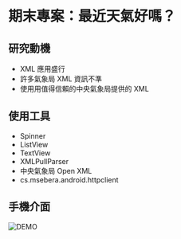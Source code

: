 # 期末專案：最近天氣好嗎？

## 研究動機
 * XML 應用盛行
 * 許多氣象局 XML 資訊不準
 * 使用用值得信賴的中央氣象局提供的 XML 

## 使用工具
 * Spinner
 * ListView
 * TextView
 * XMLPullParser
 * 中央氣象局 Open XML
 * cs.msebera.android.httpclient

## 手機介面
 ![DEMO](http://i.imgur.com/xdUnE0J.png)
